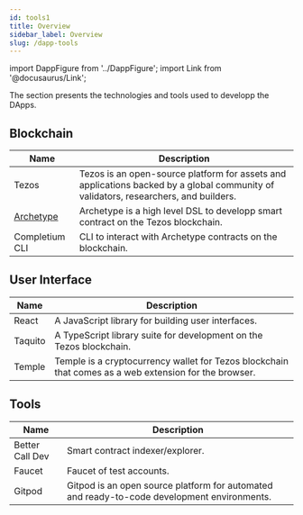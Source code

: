 ```yaml
---
id: tools1
title: Overview
sidebar_label: Overview
slug: /dapp-tools
---
```


import DappFigure from '../DappFigure';
import Link from '@docusaurus/Link';


The section presents the technologies and tools used to developp the DApps.

## Blockchain

| Name | Description |
| ------------- | -------- |
| <Link to="/docs/dapp-tools/tezos">Tezos</Link> | Tezos is an open-source platform for assets and applications backed by a global community of validators, researchers, and builders. |
| <a href='https://archetype-lang.org/'>Archetype</a> | Archetype is a high level DSL to developp smart contract on the Tezos blockchain. |
| <Link to="/docs/cli">Completium CLI</Link> | CLI to interact with Archetype contracts on the blockchain. |

## User Interface

| Name | Description |
| ------------- | --------- |
| <Link to="/docs/dapp-tools/react">React</Link> | A JavaScript library for building user interfaces. |
| <Link to="/docs/dapp-tools/taquito">Taquito</Link> | A TypeScript library suite for development on the Tezos blockchain. |
| <Link to="/docs/dapp-tools/thanos">Temple</Link> |  Temple is a cryptocurrency wallet for Tezos blockchain that comes as a web extension for the browser. |

## Tools

| Name | Description |
| ------------- | --------- |
| <Link to="/docs/dapp-tools/bcd">Better Call Dev</Link> |  Smart contract indexer/explorer. |
| <Link to="/docs/dapp-tools/faucet">Faucet</Link> | Faucet of test accounts. |
|  <Link to="/docs/dapp-tools/gitpod">Gitpod</Link> | Gitpod is an open source platform for automated and ready-to-code development environments.  |



